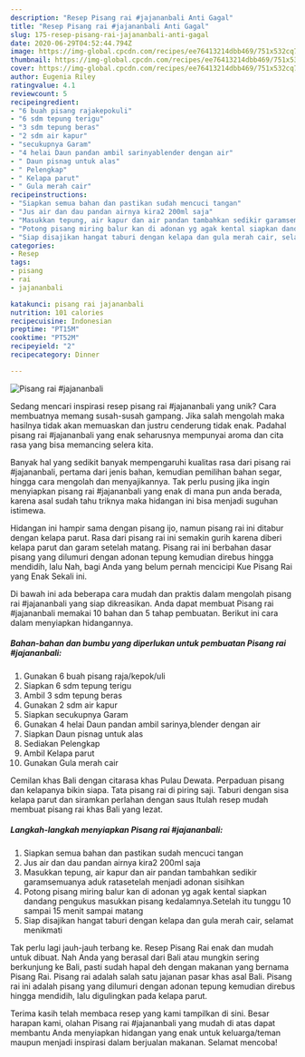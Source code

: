 ```yaml
---
description: "Resep Pisang rai #jajananbali Anti Gagal"
title: "Resep Pisang rai #jajananbali Anti Gagal"
slug: 175-resep-pisang-rai-jajananbali-anti-gagal
date: 2020-06-29T04:52:44.794Z
image: https://img-global.cpcdn.com/recipes/ee76413214dbb469/751x532cq70/pisang-rai-jajananbali-foto-resep-utama.jpg
thumbnail: https://img-global.cpcdn.com/recipes/ee76413214dbb469/751x532cq70/pisang-rai-jajananbali-foto-resep-utama.jpg
cover: https://img-global.cpcdn.com/recipes/ee76413214dbb469/751x532cq70/pisang-rai-jajananbali-foto-resep-utama.jpg
author: Eugenia Riley
ratingvalue: 4.1
reviewcount: 5
recipeingredient:
- "6 buah pisang rajakepokuli"
- "6 sdm tepung terigu"
- "3 sdm tepung beras"
- "2 sdm air kapur"
- "secukupnya Garam"
- "4 helai Daun pandan ambil sarinyablender dengan air"
- " Daun pisnag untuk alas"
- " Pelengkap"
- " Kelapa parut"
- " Gula merah cair"
recipeinstructions:
- "Siapkan semua bahan dan pastikan sudah mencuci tangan"
- "Jus air dan dau pandan airnya kira2 200ml saja"
- "Masukkan tepung, air kapur dan air pandan tambahkan sedikir garamsemuanya aduk ratasetelah menjadi adonan sisihkan"
- "Potong pisang miring balur kan di adonan yg agak kental siapkan dandang pengukus masukkan pisang kedalamnya.Setelah itu tunggu 10 sampai 15 menit sampai matang"
- "Siap disajikan hangat taburi dengan kelapa dan gula merah cair, selamat menikmati"
categories:
- Resep
tags:
- pisang
- rai
- jajananbali

katakunci: pisang rai jajananbali 
nutrition: 101 calories
recipecuisine: Indonesian
preptime: "PT15M"
cooktime: "PT52M"
recipeyield: "2"
recipecategory: Dinner

---
```



![Pisang rai #jajananbali](https://img-global.cpcdn.com/recipes/ee76413214dbb469/751x532cq70/pisang-rai-jajananbali-foto-resep-utama.jpg)

Sedang mencari inspirasi resep pisang rai #jajananbali yang unik? Cara membuatnya memang susah-susah gampang. Jika salah mengolah maka hasilnya tidak akan memuaskan dan justru cenderung tidak enak. Padahal pisang rai #jajananbali yang enak seharusnya mempunyai aroma dan cita rasa yang bisa memancing selera kita.

Banyak hal yang sedikit banyak mempengaruhi kualitas rasa dari pisang rai #jajananbali, pertama dari jenis bahan, kemudian pemilihan bahan segar, hingga cara mengolah dan menyajikannya. Tak perlu pusing jika ingin menyiapkan pisang rai #jajananbali yang enak di mana pun anda berada, karena asal sudah tahu triknya maka hidangan ini bisa menjadi suguhan istimewa.

Hidangan ini hampir sama dengan pisang ijo, namun pisang rai ini ditabur dengan kelapa parut. Rasa dari pisang rai ini semakin gurih karena diberi kelapa parut dan garam setelah matang. Pisang rai ini berbahan dasar pisang yang dilumuri dengan adonan tepung kemudian direbus hingga mendidih, lalu Nah, bagi Anda yang belum pernah mencicipi Kue Pisang Rai yang Enak Sekali ini.


Di bawah ini ada beberapa cara mudah dan praktis dalam mengolah pisang rai #jajananbali yang siap dikreasikan. Anda dapat membuat Pisang rai #jajananbali memakai 10 bahan dan 5 tahap pembuatan. Berikut ini cara dalam menyiapkan hidangannya.

<!--inarticleads1-->

##### Bahan-bahan dan bumbu yang diperlukan untuk pembuatan Pisang rai #jajananbali:

1. Gunakan 6 buah pisang raja/kepok/uli
1. Siapkan 6 sdm tepung terigu
1. Ambil 3 sdm tepung beras
1. Gunakan 2 sdm air kapur
1. Siapkan secukupnya Garam
1. Gunakan 4 helai Daun pandan ambil sarinya,blender dengan air
1. Siapkan  Daun pisnag untuk alas
1. Sediakan  Pelengkap
1. Ambil  Kelapa parut
1. Gunakan  Gula merah cair


Cemilan khas Bali dengan citarasa khas Pulau Dewata. Perpaduan pisang dan kelapanya bikin siapa. Tata pisang rai di piring saji. Taburi dengan sisa kelapa parut dan siramkan perlahan dengan saus Itulah resep mudah membuat pisang rai khas Bali yang lezat. 

<!--inarticleads2-->

##### Langkah-langkah menyiapkan Pisang rai #jajananbali:

1. Siapkan semua bahan dan pastikan sudah mencuci tangan
1. Jus air dan dau pandan airnya kira2 200ml saja
1. Masukkan tepung, air kapur dan air pandan tambahkan sedikir garamsemuanya aduk ratasetelah menjadi adonan sisihkan
1. Potong pisang miring balur kan di adonan yg agak kental siapkan dandang pengukus masukkan pisang kedalamnya.Setelah itu tunggu 10 sampai 15 menit sampai matang
1. Siap disajikan hangat taburi dengan kelapa dan gula merah cair, selamat menikmati


Tak perlu lagi jauh-jauh terbang ke. Resep Pisang Rai enak dan mudah untuk dibuat. Nah Anda yang berasal dari Bali atau mungkin sering berkunjung ke Bali, pasti sudah hapal deh dengan makanan yang bernama Pisang Rai. Pisang rai adalah salah satu jajanan pasar khas asal Bali. Pisang rai ini adalah pisang yang dilumuri dengan adonan tepung kemudian direbus hingga mendidih, lalu digulingkan pada kelapa parut. 

Terima kasih telah membaca resep yang kami tampilkan di sini. Besar harapan kami, olahan Pisang rai #jajananbali yang mudah di atas dapat membantu Anda menyiapkan hidangan yang enak untuk keluarga/teman maupun menjadi inspirasi dalam berjualan makanan. Selamat mencoba!
